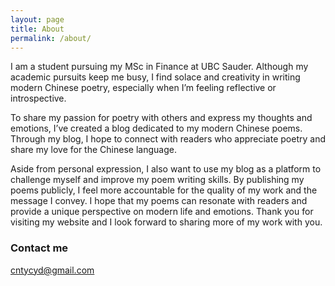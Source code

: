 ```yaml
---
layout: page
title: About
permalink: /about/
---
```

<p class="has-line-data" data-line-start="2" data-line-end="3">I am a student pursuing my MSc in Finance at UBC Sauder. Although my academic pursuits keep me busy, I find solace and creativity in writing modern Chinese poetry, especially when I’m feeling reflective or introspective.</p>
<p class="has-line-data" data-line-start="4" data-line-end="5">To share my passion for poetry with others and express my thoughts and emotions, I’ve created a blog dedicated to my modern Chinese poems. Through my blog, I hope to connect with readers who appreciate poetry and share my love for the Chinese language.</p>
<p class="has-line-data" data-line-start="6" data-line-end="7">Aside from personal expression, I also want to use my blog as a platform to challenge myself and improve my poem writing skills. By publishing my poems publicly, I feel more accountable for the quality of my work and the message I convey. I hope that my poems can resonate with readers and provide a unique perspective on modern life and emotions. Thank you for visiting my website and I look forward to sharing more of my work with you.</p>

### Contact me

[cntycyd@gmail.com](mailto:cntycyd@gmail.com)
